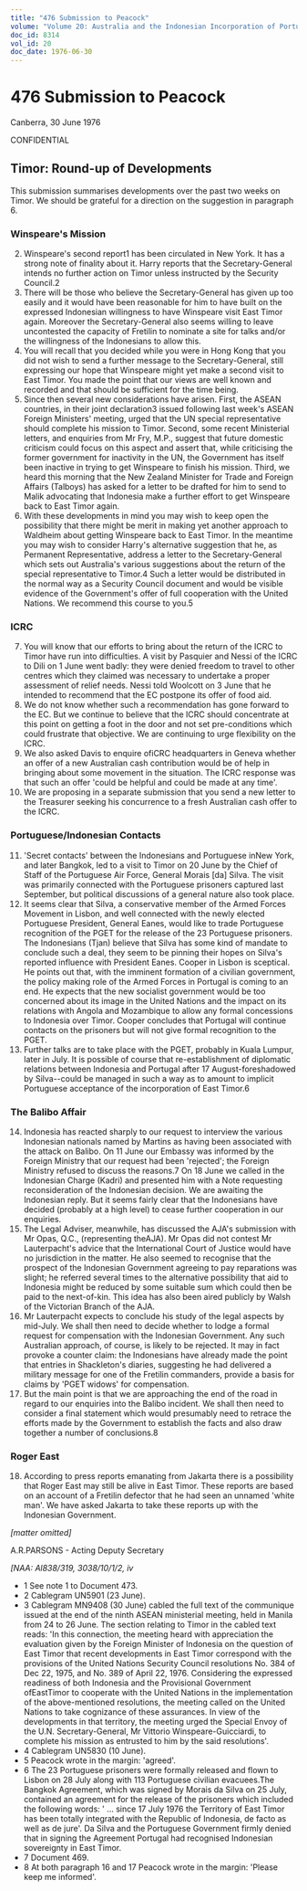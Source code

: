 ```yaml
---
title: "476 Submission to Peacock"
volume: "Volume 20: Australia and the Indonesian Incorporation of Portuguese Timor, 1974-1976"
doc_id: 8314
vol_id: 20
doc_date: 1976-06-30
---
```


# 476 Submission to Peacock

Canberra, 30 June 1976

CONFIDENTIAL

## Timor: Round-up of Developments

This submission summarises developments over the past two weeks on Timor. We should be grateful for a direction on the suggestion in paragraph 6.

### Winspeare's Mission

  2. Winspeare's second report1 has been circulated in New York. It has a strong note of finality about it. Harry reports that the Secretary-General intends no further action on Timor unless instructed by the Security Council.2
  3. There will be those who believe the Secretary-General has given up too easily and it would have been reasonable for him to have built on the expressed Indonesian willingness to have Winspeare visit East Timor again. Moreover the Secretary-General also seems willing to leave uncontested the capacity of Fretilin to nominate a site for talks and/or the willingness of the Indonesians to allow this.
  4. You will recall that you decided while you were in Hong Kong that you did not wish to send a further message to the Secretary-General, still expressing our hope that Winspeare might yet make a second visit to East Timor. You made the point that our views are well known and recorded and that should be sufficient for the time being.
  5. Since then several new considerations have arisen. First, the ASEAN countries, in their joint declaration3 issued following last week's ASEAN Foreign Ministers' meeting, urged that the UN special representative should complete his mission to Timor. Second, some recent Ministerial letters, and enquiries from Mr Fry, M.P., suggest that future domestic criticism could focus on this aspect and assert that, while criticising the former government for inactivity in the UN, the Government has itself been inactive in trying to get Winspeare to finish his mission. Third, we heard this morning that the New Zealand Minister for Trade and Foreign Affairs (Talboys) has asked for a letter to be drafted for him to send to Malik advocating that Indonesia make a further effort to get Winspeare back to East Timor again.
  6. With these developments in mind you may wish to keep open the possibility that there might be merit in making yet another approach to Waldheim about getting Winspeare back to East Timor. In the meantime you may wish to consider Harry's alternative suggestion that he, as Permanent Representative, address a letter to the Secretary-General which sets out Australia's various suggestions about the return of the special representative to Timor.4 Such a letter would be distributed in the normal way as a Security Council document and would be visible evidence of the Government's offer of full cooperation with the United Nations. We recommend this course to you.5



### ICRC

  7. You will know that our efforts to bring about the return of the ICRC to Timor have run into difficulties. A visit by Pasquier and Nessi of the ICRC to Dili on 1 June went badly: they were denied freedom to travel to other centres which they claimed was necessary to undertake a proper assessment of relief needs. Nessi told Woolcott on 3 June that he intended to recommend that the EC postpone its offer of food aid.
  8. We do not know whether such a recommendation has gone forward to the EC. But we continue to believe that the ICRC should concentrate at this point on getting a foot in the door and not set pre-conditions which could frustrate that objective. We are continuing to urge flexibility on the ICRC.
  9. We also asked Davis to enquire ofiCRC headquarters in Geneva whether an offer of a new Australian cash contribution would be of help in bringing about some movement in the situation. The ICRC response was that such an offer 'could be helpful and could be made at any time'.
  10. We are proposing in a separate submission that you send a new letter to the Treasurer seeking his concurrence to a fresh Australian cash offer to the ICRC.



### Portuguese/Indonesian Contacts

  11. 'Secret contacts' between the Indonesians and Portuguese inNew York, and later Bangkok, led to a visit to Timor on 20 June by the Chief of Staff of the Portuguese Air Force, General Morais [da] Silva. The visit was primarily connected with the Portuguese prisoners captured last September, but political discussions of a general nature also took place.
  12. It seems clear that Silva, a conservative member of the Armed Forces Movement in Lisbon, and well connected with the newly elected Portuguese President, General Eanes, would like to trade Portuguese recognition of the PGET for the release of the 23 Portuguese prisoners. The Indonesians (Tjan) believe that Silva has some kind of mandate to conclude such a deal, they seem to be pinning their hopes on Silva's reported influence with President Eanes. Cooper in Lisbon is sceptical. He points out that, with the imminent formation of a civilian government, the policy making role of the Armed Forces in Portugal is coming to an end. He expects that the new socialist government would be too concerned about its image in the United Nations and the impact on its relations with Angola and Mozambique to allow any formal concessions to Indonesia over Timor. Cooper concludes that Portugal will continue contacts on the prisoners but will not give formal recognition to the PGET.
  13. Further talks are to take place with the PGET, probably in Kuala Lumpur, later in July. It is possible of course that re-establishment of diplomatic relations between Indonesia and Portugal after 17 August-foreshadowed by Silva--could be managed in such a way as to amount to implicit Portuguese acceptance of the incorporation of East Timor.6



### The Balibo Affair

  14. Indonesia has reacted sharply to our request to interview the various Indonesian nationals named by Martins as having been associated with the attack on Balibo. On 11 June our Embassy was informed by the Foreign Ministry that our request had been 'rejected'; the Foreign Ministry refused to discuss the reasons.7 On 18 June we called in the Indonesian Charge (Kadri) and presented him with a Note requesting reconsideration of the Indonesian decision. We are awaiting the Indonesian reply. But it seems fairly clear that the Indonesians have decided (probably at a high level) to cease further cooperation in our enquiries.
  15. The Legal Adviser, meanwhile, has discussed the AJA's submission with Mr Opas, Q.C., (representing theAJA). Mr Opas did not contest Mr Lauterpacht's advice that the International Court of Justice would have no jurisdiction in the matter. He also seemed to recognise that the prospect of the Indonesian Government agreeing to pay reparations was slight; he referred several times to the alternative possibility that aid to Indonesia might be reduced by some suitable sum which could then be paid to the next-of-kin. This idea has also been aired publicly by Walsh of the Victorian Branch of the AJA.
  16. Mr Lauterpacht expects to conclude his study of the legal aspects by mid-July. We shall then need to decide whether to lodge a formal request for compensation with the Indonesian Government. Any such Australian approach, of course, is likely to be rejected. It may in fact provoke a counter claim: the Indonesians have already made the point that entries in Shackleton's diaries, suggesting he had delivered a military message for one of the Fretilin commanders, provide a basis for claims by 'PGET widows' for compensation.
  17. But the main point is that we are approaching the end of the road in regard to our enquiries into the Balibo incident. We shall then need to consider a final statement which would presumably need to retrace the efforts made by the Government to establish the facts and also draw together a number of conclusions.8



### Roger East

  18. According to press reports emanating from Jakarta there is a possibility that Roger East may still be alive in East Timor. These reports are based on an account of a Fretilin defector that he had seen an unnamed 'white man'. We have asked Jakarta to take these reports up with the Indonesian Government.



_[matter omitted]_

A.R.PARSONS - Acting Deputy Secretary

_[NAA: Al838/319, 3038/10/1/2, iv_

  * 1 See note 1 to Document 473.
  * 2 Cablegram UN5901 (23 June).
  * 3 Cablegram MN9408 (30 June) cabled the full text of the communique issued at the end of the ninth ASEAN ministerial meeting, held in Manila from 24 to 26 June. The section relating to Timor in the cabled text reads: 'In this connection, the meeting heard with appreciation the evaluation given by the Foreign Minister of Indonesia on the question of East Timor that recent developments in East Timor correspond with the provisions of the United Nations Security Council resolutions No. 384 of Dec 22, 1975, and No. 389 of April 22, 1976. Considering the expressed readiness of both Indonesia and the Provisional Government ofEastTimor to cooperate with the United Nations in the implementation of the above-mentioned resolutions, the meeting called on the United Nations to take cognizance of these assurances. In view of the developments in that territory, the meeting urged the Special Envoy of the U.N. Secretary-General, Mr Vittorio Winspeare-Guicciardi, to complete his mission as entrusted to him by the said resolutions'.
  * 4 Cablegram UN5830 (10 June).
  * 5 Peacock wrote in the margin: 'agreed'.
  * 6 The 23 Portuguese prisoners were formally released and flown to Lisbon on 28 July along with 113 Portuguese civilian evacuees.The Bangkok Agreement, which was signed by Morais da Silva on 25 July, contained an agreement for the release of the prisoners which included the following words: ' ... since 17 July 1976 the Territory of East Timor has been totally integrated with the Republic of Indonesia, de facto as well as de jure'. Da Silva and the Portuguese Government firmly denied that in signing the Agreement Portugal had recognised Indonesian sovereignty in East Timor.
  * 7 Document 469.
  * 8 At both paragraph 16 and 17 Peacock wrote in the margin: 'Please keep me informed'.


